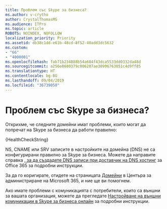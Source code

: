 ```yaml
---
title: Проблем със Skype за бизнеса?
ms.author: v-crytho
author: CrystalThomasMS
ms.audience: ITPro
ms.topic: article
ROBOTS: NOINDEX, NOFOLLOW
localization_priority: Priority
ms.assetid: db38c1dd-e61b-48cd-8f52-40add3dc5632
ms.custom:
- "66"
- "4000001"
ms.openlocfilehash: fab71b234088b54a684f43dca5533dd0332da48d
ms.sourcegitcommit: a256e8680379c006287ae30996763051c4d9ff85
ms.translationtype: HT
ms.contentlocale: bg-BG
ms.lasthandoff: 09/04/2019
ms.locfileid: "36739050"
---
```

# <a name="issue-with-skype-for-business"></a>Проблем със Skype за бизнеса?

Открихме, че следните домейни имат проблеми, които могат да попречат на Skype за бизнеса да работи правилно:
  
{HealthCheckString}
  
NS, CNAME или SRV записите в настройките на домейна (DNS) не са конфигурирани правилно за Skype за бизнеса. Можете да направите справка [, за да създадете DNS записи при доставчик на DNS хостинг](https://docs.microsoft.com/office365/admin/get-help-with-domains/create-dns-records-at-any-dns-hosting-provider) за Office 365 за подробни инструкции.
  
За да го коригирате, отидете на страницата [Домейни](https://admin.microsoft.com/adminportal/home#/Domains) в Центъра за администриране на Microsoft 365, и ние ще ви помогнем.
  
Ако имате проблеми с комуникацията с потребители, които са външни за вашата организация, можете да прегледате [Настройване на външни комуникации в Skype за бизнеса онлайн](https://support.microsoft.com/help/10041/set-up-skype-for-business-online-external-communications.aspx) за подробни инструкции.

  